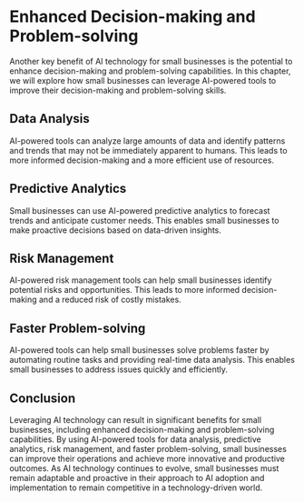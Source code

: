 Enhanced Decision-making and Problem-solving
============================================================================================

Another key benefit of AI technology for small businesses is the potential to enhance decision-making and problem-solving capabilities. In this chapter, we will explore how small businesses can leverage AI-powered tools to improve their decision-making and problem-solving skills.

Data Analysis
-------------

AI-powered tools can analyze large amounts of data and identify patterns and trends that may not be immediately apparent to humans. This leads to more informed decision-making and a more efficient use of resources.

Predictive Analytics
--------------------

Small businesses can use AI-powered predictive analytics to forecast trends and anticipate customer needs. This enables small businesses to make proactive decisions based on data-driven insights.

Risk Management
---------------

AI-powered risk management tools can help small businesses identify potential risks and opportunities. This leads to more informed decision-making and a reduced risk of costly mistakes.

Faster Problem-solving
----------------------

AI-powered tools can help small businesses solve problems faster by automating routine tasks and providing real-time data analysis. This enables small businesses to address issues quickly and efficiently.

Conclusion
----------

Leveraging AI technology can result in significant benefits for small businesses, including enhanced decision-making and problem-solving capabilities. By using AI-powered tools for data analysis, predictive analytics, risk management, and faster problem-solving, small businesses can improve their operations and achieve more innovative and productive outcomes. As AI technology continues to evolve, small businesses must remain adaptable and proactive in their approach to AI adoption and implementation to remain competitive in a technology-driven world.


